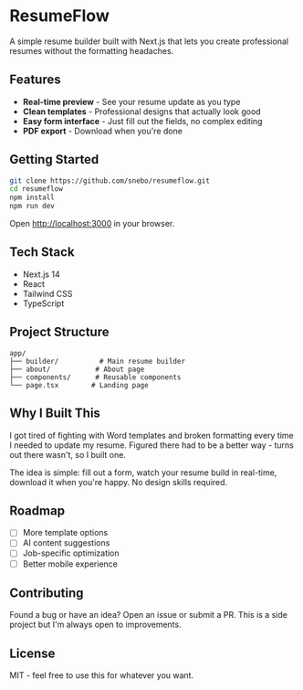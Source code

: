 # ResumeFlow

A simple resume builder built with Next.js that lets you create professional resumes without the formatting headaches.

## Features

- **Real-time preview** - See your resume update as you type
- **Clean templates** - Professional designs that actually look good
- **Easy form interface** - Just fill out the fields, no complex editing
- **PDF export** - Download when you're done

## Getting Started

```bash
git clone https://github.com/snebo/resumeflow.git
cd resumeflow
npm install
npm run dev
```

Open [http://localhost:3000](http://localhost:3000) in your browser.

## Tech Stack

- Next.js 14
- React
- Tailwind CSS
- TypeScript

## Project Structure

```
app/
├── builder/          # Main resume builder
├── about/           # About page
├── components/      # Reusable components
└── page.tsx        # Landing page
```

## Why I Built This

I got tired of fighting with Word templates and broken formatting every time I needed to update my resume. Figured there had to be a better way - turns out there wasn't, so I built one.

The idea is simple: fill out a form, watch your resume build in real-time, download it when you're happy. No design skills required.

## Roadmap

- [ ] More template options
- [ ] AI content suggestions
- [ ] Job-specific optimization
- [ ] Better mobile experience

## Contributing

Found a bug or have an idea? Open an issue or submit a PR. This is a side project but I'm always open to improvements.

## License

MIT - feel free to use this for whatever you want.
